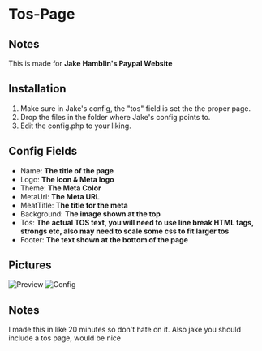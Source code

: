 # Tos-Page

## Notes
This is made for <strong>Jake Hamblin's Paypal Website</strong>

## Installation
1. Make sure in Jake's config, the "tos" field is set the the proper page.
2. Drop the files in the folder where Jake's config points to.
3. Edit the config.php to your liking.

## Config Fields
* Name: <strong>The title of the page</strong>
* Logo: <strong>The Icon & Meta logo</strong>
* Theme: <strong>The Meta Color</strong>
* MetaUrl: <strong>The Meta URL</strong>
* MeatTitle: <strong>The title for the meta</strong>
* Background: <strong>The image shown at the top</strong>
* Tos: <strong>The actual TOS text, you will need to use line break HTML tags, strongs etc, also may need to scale some css to fit larger tos</strong>
* Footer: <strong>The text shown at the bottom of the page</strong>

## Pictures
![Preview](http://xendev.us/gallery/captures/398947.png)
![Config](http://xendev.us/gallery/captures/668813.png)

## Notes
I made this in like 20 minutes so don't hate on it.
Also jake you should include a tos page, would be nice
